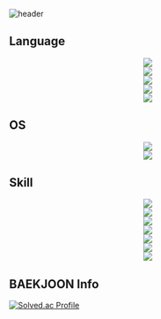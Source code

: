 ![header](https://capsule-render.vercel.app/api?type=wave&color=auto&height=300&section=header&text=Welcome%20To%20riverforestkim%20%GIT&fontSize=45)

## Language

<div align="center">
	<img src="https://img.shields.io/badge/Java-007396?style=flat&logo=Java&logoColor=white" /><br>
	<img src="https://img.shields.io/badge/C++-00599C?style=flat&logo=C++&logoColor=white" /><br>
	<img src="https://img.shields.io/badge/Python-0A9EDC?style=flat&logo=Python&logoColor=white" /><br>
	<img src="https://img.shields.io/badge/Delphi-E62431?style=flat&logo=Delphi&logoColor=white" /><br>
	<img src="https://img.shields.io/badge/javascript-F7DF1E?style=flat&logo=javascripti&logoColor=white" /><br>
</div>

## OS

<div align="center">
	<img src="https://img.shields.io/badge/linux-FCC624?style=flat&logo=linux&logoColor=white" /><br>
	<img src="https://img.shields.io/badge/windows-0078D4?style=flat&logo=windows&logoColor=white" /><br>
</div>

## Skill

<div align="center">
	<img src="https://img.shields.io/badge/nodedotjs-339933?style=flat&logo=nodedotjs&logoColor=white" /><br>
	<img src="https://img.shields.io/badge/robotframework-000000?style=flat&logo=robotframework&logoColor=white" /><br>	
	<img src="https://img.shields.io/badge/docker-2496ED?style=flat&logo=docker&logoColor=white" /><br>
	<img src="https://img.shields.io/badge/mongodb-47A248?style=flat&logo=mongodb&logoColor=white" /><br>  
	<img src="https://img.shields.io/badge/mysql-4479A1?style=flat&logo=mysql&logoColor=white" /><br>
	<img src="https://img.shields.io/badge/sqlite-003B57?style=flat&logo=sqlite&logoColor=white" /><br>
	<img src="https://img.shields.io/badge/ansible-EE0000?style=flat&logo=ansible&logoColor=white" /><br>
</div>

## BAEKJOON Info

[![Solved.ac Profile](http://mazassumnida.wtf/api/generate_badge?boj=kangrim7)](https://solved.ac/kangrim7)<br/>
